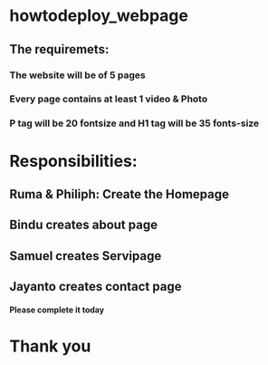 # howtodeploy_webpage
## The requiremets:
### The website will be of 5 pages
### Every page contains at least 1 video & Photo
### P tag will be 20 fontsize and H1 tag will be 35 fonts-size


# Responsibilities:
## Ruma & Philiph: Create the Homepage
## Bindu creates about page
## Samuel creates Servipage
## Jayanto creates contact page

#### Please complete it today
<h1> Thank you</h1>
